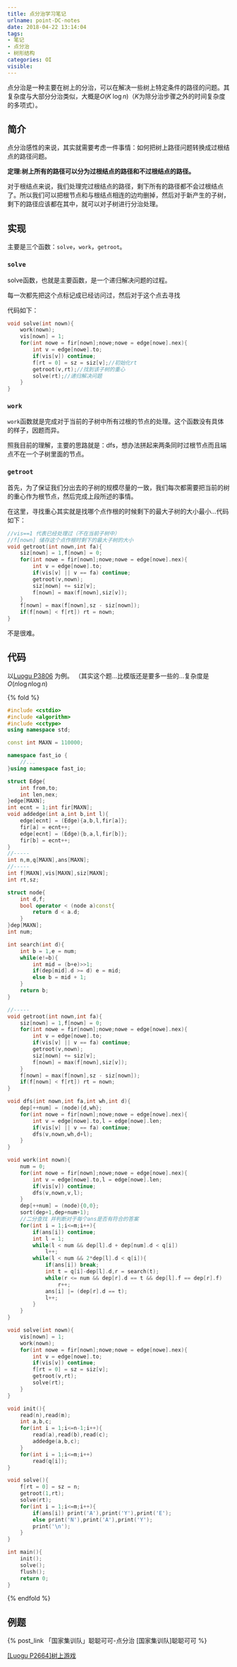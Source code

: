 ```yaml
---
title: 点分治学习笔记
urlname: point-DC-notes
date: 2018-04-22 13:14:04
tags:
- 笔记
- 点分治
- 树形结构
categories: OI
visible:
---
```



点分治是一种主要在树上的分治，可以在解决一些树上特定条件的路径的问题。其复杂度与大部分分治类似，大概是$O(K \; \log{n})$（$K$为除分治步骤之外的时间复杂度的多项式）。

<!-- more -->

## 简介

点分治感性的来说，其实就需要考虑一件事情：如何把树上路径问题转换成过根结点的路径问题。

**定理:树上所有的路径可以分为过根结点的路径和不过根结点的路径。**

对于根结点来说，我们处理完过根结点的路径，剩下所有的路径都不会过根结点了。所以我们可以把根节点和与根结点相连的边均删掉，然后对于新产生的子树，剩下的路径应该都在其中，就可以对子树进行分治处理。

## 实现

主要是三个函数：`solve`，`work`，`getroot`。

### `solve`

solve函数，也就是主要函数，是一个递归解决问题的过程。

每一次都先把这个点标记成已经访问过，然后对于这个点去寻找

代码如下：

```cpp
void solve(int nown){
    work(nown);
    vis[nown] = 1;
    for(int nowe = fir[nown];nowe;nowe = edge[nowe].nex){
        int v = edge[nowe].to;
        if(vis[v]) continue;
        f[rt = 0] = sz = siz[v];//初始化rt
        getroot(v,rt);//找到该子树的重心
        solve(rt);//递归解决问题
    }
}
```

### `work`

`work`函数就是完成对于当前的子树中所有过根的节点的处理。这个函数没有具体的样子，因题而异。

照我目前的理解，主要的思路就是：dfs，想办法拼起来两条同时过根节点而且端点不在一个子树里面的节点。

### `getroot`

首先，为了保证我们分出去的子树的规模尽量的一致，我们每次都需要把当前的树的重心作为根节点，然后完成上段所述的事情。

在这里，寻找重心其实就是找哪个点作根的时候剩下的最大子树的大小最小...代码如下：

```cpp
//vis==1 代表已经处理过（不在当前子树中）
//f[nown] 储存这个点作根时剩下的最大子树的大小
void getroot(int nown,int fa){
    siz[nown] = 1,f[nown] = 0;
    for(int nowe = fir[nown];nowe;nowe = edge[nowe].nex){
        int v = edge[nowe].to;
        if(vis[v] || v == fa) continue;
        getroot(v,nown);
        siz[nown] += siz[v];
        f[nown] = max(f[nown],siz[v]);
    }
    f[nown] = max(f[nown],sz - siz[nown]);
    if(f[nown] < f[rt]) rt = nown;
}
```

不是很难。

## 代码

以[Luogu P3806](https://www.luogu.org/problemnew/show/P3806) 为例。
（其实这个题...比模版还是要多一些的...复杂度是 $O(n \log{n} \log{n})$

{% fold %}

```cpp
#include <cstdio>
#include <algorithm>
#include <cctype>
using namespace std;

const int MAXN = 110000;

namespace fast_io {
    //...
}using namespace fast_io;

struct Edge{
    int from,to;
    int len,nex;
}edge[MAXN];
int ecnt = 1;int fir[MAXN];
void addedge(int a,int b,int l){
    edge[ecnt] = (Edge){a,b,l,fir[a]};
    fir[a] = ecnt++;
    edge[ecnt] = (Edge){b,a,l,fir[b]};
    fir[b] = ecnt++;
}
//-----
int n,m,q[MAXN],ans[MAXN];
//-----
int f[MAXN],vis[MAXN],siz[MAXN];
int rt,sz;

struct node{
    int d,f;
    bool operator < (node a)const{
        return d < a.d;
    }
}dep[MAXN];
int num;

int search(int d){
    int b = 1,e = num;
    while(e!=b){
        int mid = (b+e)>>1;
        if(dep[mid].d >= d) e = mid;
        else b = mid + 1;
    }
    return b;
}

//-----
void getroot(int nown,int fa){
    siz[nown] = 1,f[nown] = 0;
    for(int nowe = fir[nown];nowe;nowe = edge[nowe].nex){
        int v = edge[nowe].to;
        if(vis[v] || v == fa) continue;
        getroot(v,nown);
        siz[nown] += siz[v];
        f[nown] = max(f[nown],siz[v]);
    }
    f[nown] = max(f[nown],sz - siz[nown]);
    if(f[nown] < f[rt]) rt = nown;
}

void dfs(int nown,int fa,int wh,int d){
    dep[++num] = (node){d,wh};
    for(int nowe = fir[nown];nowe;nowe = edge[nowe].nex){
        int v = edge[nowe].to,l = edge[nowe].len;
        if(vis[v] || v == fa) continue;
        dfs(v,nown,wh,d+l);
    }
}

void work(int nown){
    num = 0;
    for(int nowe = fir[nown];nowe;nowe = edge[nowe].nex){
        int v = edge[nowe].to,l = edge[nowe].len;
        if(vis[v]) continue;
        dfs(v,nown,v,l);
    }
    dep[++num] = (node){0,0};
    sort(dep+1,dep+num+1);
    //二分查找 并判断对于每个ans是否有符合的答案
    for(int i = 1;i<=m;i++){
        if(ans[i]) continue;
        int l = 1;
        while(l < num && dep[l].d + dep[num].d < q[i])
            l++;
        while(l < num && 2*dep[l].d < q[i]){
            if(ans[i]) break;
            int t = q[i]-dep[l].d,r = search(t);
            while(r <= num && dep[r].d == t && dep[l].f == dep[r].f)
                r++;
            ans[i] |= (dep[r].d == t);
            l++;
        }
    }
}

void solve(int nown){
    vis[nown] = 1;
    work(nown);
    for(int nowe = fir[nown];nowe;nowe = edge[nowe].nex){
        int v = edge[nowe].to;
        if(vis[v]) continue;
        f[rt = 0] = sz = siz[v];
        getroot(v,rt);
        solve(rt);
    }
}

void init(){
    read(n),read(m);
    int a,b,c;
    for(int i = 1;i<=n-1;i++){
        read(a),read(b),read(c);
        addedge(a,b,c);
    }
    for(int i = 1;i<=m;i++)
        read(q[i]);
}

void solve(){
    f[rt = 0] = sz = n;
    getroot(1,rt);
    solve(rt);
    for(int i = 1;i<=m;i++){
        if(ans[i]) print('A'),print('Y'),print('E');
        else print('N'),print('A'),print('Y');
        print('\n');
    }
}

int main(){
    init();
    solve();
    flush();
    return 0;
}
```

{% endfold %}

## 例题

{% post_link 「国家集训队」聪聪可可-点分治 [国家集训队]聪聪可可 %}

[[Luogu P2664]树上游戏](https://www.luogu.org/problemnew/show/P2664)


